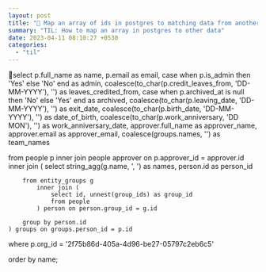 ```yaml
---
layout: post
title: "📝 Map an array of ids in postgres to matching data from another table"
summary: "TIL: How to map an array in postgres to other data"
date: 2023-04-11 08:10:27 +0530
categories:
  - "til"
---
```


select
    p.full_name as name,
    p.email as email,
    case when p.is_admin then 'Yes' else 'No' end as admin,
    coalesce(to_char(p.credit_leaves_from, 'DD-MM-YYYY'), '') as leaves_credited_from,
    case when p.archived_at is null then 'No' else 'Yes' end as archived,
    coalesce(to_char(p.leaving_date, 'DD-MM-YYYY'), '') as exit_date,
    coalesce(to_char(p.birth_date, 'DD-MM-YYYY'), '') as date_of_birth,
    coalesce(to_char(p.work_anniversary, 'DD MON'), '') as work_anniversary_date,
    approver.full_name as approver_name,
    approver.email as approver_email,
    coalesce(groups.names, '') as team_names

from people p
    inner join people approver on p.approver_id = approver.id
    inner join (
        select string_agg(g.name, ', ') as names, person.id as person_id

        from entity_groups g
            inner join (
                select id, unnest(group_ids) as group_id
                from people
            ) person on person.group_id = g.id

        group by person.id
    ) groups on groups.person_id = p.id

where p.org_id = '2f75b86d-405a-4d96-be27-05797c2eb6c5'

order by name;
